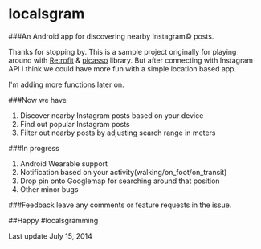 localsgram
==========

###An Android app for discovering nearby Instagram© posts. 

Thanks for stopping by. This is a sample project originally for playing around with [Retrofit](https://github.com/square/retrofit) & [picasso](https://github.com/square/picasso) library. But after connecting with Instagram API I think we could have more fun with a simple location based app. 

I'm adding more functions later on.

###Now we have

1. Discover nearby Instagram posts based on your device
2. Find out popular Instagram posts
3. Filter out nearby posts by adjusting search range in meters

###In progress

1. Android Wearable support
2. Notification based on your activity(walking/on_foot/on_transit)
3. Drop pin onto Googlemap for searching around that position
4. Other minor bugs

###Feedback
leave any comments or feature requests in the issue. 

##Happy #localsgramming

Last update July 15, 2014